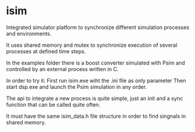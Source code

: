 # isim
Integrated simulator platform to synchronize different simulation processes and environments.

It uses shared memory and mutex to synchronize execution of several processes at defined time steps.

In the examples folder there is a boost converter simulated with Psim and controlled by an external process written in C.

In order to try it:
  First run isim.exe wiht the .ini file as only parameter
  Then start dsp.exe and launch the Psim simulation in any order.
 
 The api to integrate a new process is quite simple, just an init and a sync function that can be called quite often.
 
 It must have the same isim_data.h file structure in order to find singnals in shared memory.
